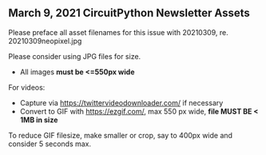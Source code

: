 ## March 9, 2021 CircuitPython Newsletter Assets

Please preface all asset filenames for this issue with 20210309, re. 20210309neopixel.jpg

Please consider using JPG files for size.
* All images **must be <=550px wide**

For videos:

* Capture via https://twittervideodownloader.com/ if necessary
* Convert to GIF with https://ezgif.com/, max 550 px wide, **file MUST BE < 1MB in size**

To reduce GIF filesize, make smaller or crop, say to 400px wide and consider 5 seconds max.
